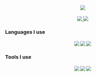 <h1 align="center">
  <a href="https://git.io/typing-svg">
    <img src="https://readme-typing-svg.herokuapp.com/?lines=Hello,+There!+👋;This+is+Hawkins+Peterson;Nice+to+meet+you!&center=true&size=30">
  </a>
</h1>
<h5 align="center">
<a href="https://www.linkedin.com/in/hawkins-peterson/" title="linkedin"><img src="https://img.shields.io/badge/-LinkedIn-blue?style=flat-square&logo=LinkedIn&logo-color=white"> </a>
<a href="mailto:hawkinspeterson03@gmail.com" title="gmail"><img src="https://img.shields.io/badge/-HawkinsPeterson03@gmail.com-red?style=flat-square&logo=Gmail&logoColor=white"></a> 
</h5> <!---           LINKS!            --->

### Languages I use

<h5 align="center">
  <img src="https://img.shields.io/badge/-Python-blue?style=flat-square&logo=Python&logoColor=white">
  <img src="https://img.shields.io/badge/-Java-red?style=flat-square&logo=Java&logoColor=white">
  <img src="https://img.shields.io/badge/-C-blue?style=flat-square&logo=C&logoColor=white">
</h5>

### Tools I use

<h5 align="center">
  <img src="https://img.shields.io/badge/-Vim-blue?style=flat-square&logo=Vim&logoColor=white">
  <img src="https://img.shields.io/badge/-MS%20Office-blue?style=flat-square&logo=Microsoft%20Office&logoColor=white">
  <img src="https://img.shields.io/badge/-The Terminal-dark%20green?style=flat-square&logo=Linux&logoColor=white">
</h5>
